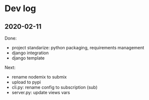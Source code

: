 # Dev log

## 2020-02-11

Done:
- project standarize: python packaging, requirements management
- django integration
- django template

Next:
- rename nodemix to submix
- upload to pypi
- cli.py: rename config to subscription (sub)
- server.py: update views vars
